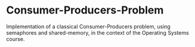 # Consumer-Producers-Problem
Implementation of a classical Consumer-Producers problem, using semaphores and shared-memory, in the context of the Operating Systems course.
